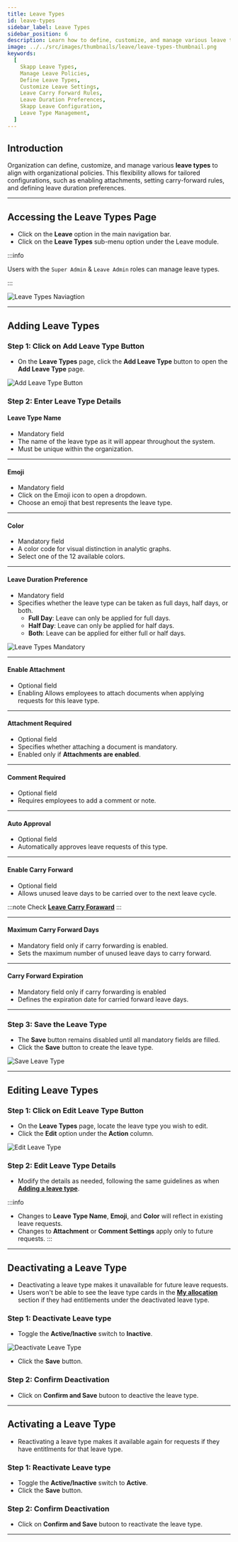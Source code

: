 ```yaml
---
title: Leave Types
id: leave-types
sidebar_label: Leave Types
sidebar_position: 6
description: Learn how to define, customize, and manage various leave types in Skapp, including enabling attachments, setting carry-forward rules, and configuring leave duration preferences to align with your organization's policies.
image: ../../src/images/thumbnails/leave/leave-types-thumbnail.png
keywords:
  [
    Skapp Leave Types,
    Manage Leave Policies,
    Define Leave Types,
    Customize Leave Settings,
    Leave Carry Forward Rules,
    Leave Duration Preferences,
    Skapp Leave Configuration,
    Leave Type Management,
  ]
---
```


## Introduction

Organization can define, customize, and manage various **leave types** to align with organizational policies. This flexibility allows for tailored configurations, such as enabling attachments, setting carry-forward rules, and defining leave duration preferences.

---

## Accessing the Leave Types Page

- Click on the **Leave** option in the main navigation bar.
- Click on the **Leave Types** sub-menu option under the Leave module.

:::info

Users with the `Super Admin` & `Leave Admin` roles can manage leave types.

:::

![Leave Types Naviagtion](../../src/images/leave/add-leave-type-navigation.png)

---

## Adding Leave Types

### Step 1: Click on Add Leave Type Button

- On the **Leave Types** page, click the **Add Leave Type** button to open the **Add Leave Type** page.

![Add Leave Type Button](../../src/images/leave/add-leave-type-button.png)

### Step 2: Enter Leave Type Details

#### Leave Type Name

- Mandatory field
- The name of the leave type as it will appear throughout the system.
- Must be unique within the organization.

---

#### Emoji

- Mandatory field
- Click on the Emoji icon to open a dropdown.
- Choose an emoji that best represents the leave type.

---

#### Color

- Mandatory field
- A color code for visual distinction in analytic graphs.
- Select one of the 12 available colors.

---

#### Leave Duration Preference

- Mandatory field
- Specifies whether the leave type can be taken as full days, half days, or both.
  - **Full Day**: Leave can only be applied for full days.
  - **Half Day**: Leave can only be applied for half days.
  - **Both**: Leave can be applied for either full or half days.

![Leave Types Mandatory](../../src/images/leave/add-leave-type-mandatory.png)

---

#### Enable Attachment

- Optional field
- Enabling Allows employees to attach documents when applying requests for this leave type.

---

#### Attachment Required

- Optional field
- Specifies whether attaching a document is mandatory.
- Enabled only if **Attachments are enabled**.

---

#### Comment Required

- Optional field
- Requires employees to add a comment or note.

---

#### Auto Approval

- Optional field
- Automatically approves leave requests of this type.

---

#### Enable Carry Forward

- Optional field
- Allows unused leave days to be carried over to the next leave cycle.

:::note
Check **[Leave Carry Foraward](leave-carry-forward.md)**
:::

---

#### Maximum Carry Forward Days

- Mandatory field only if carry forwarding is enabled.
- Sets the maximum number of unused leave days to carry forward.

---

#### Carry Forward Expiration

- Mandatory field only if carry forwarding is enabled
- Defines the expiration date for carried forward leave days.

---

### Step 3: Save the Leave Type

- The **Save** button remains disabled until all mandatory fields are filled.
- Click the **Save** button to create the leave type.

![Save Leave Type](../../src/images/leave/add-leave-type-save.png)

---

## Editing Leave Types

### Step 1: Click on Edit Leave Type Button

- On the **Leave Types** page, locate the leave type you wish to edit.
- Click the **Edit** option under the **Action** column.

![Edit Leave Type](../../src/images/leave/edit-leave-type-button.png)

### Step 2: Edit Leave Type Details

- Modify the details as needed, following the same guidelines as when **[Adding a leave type](leave-types#adding-leave-types)**.

:::info

- Changes to **Leave Type Name**, **Emoji**, and **Color** will reflect in existing leave requests.
- Changes to **Attachment** or **Comment Settings** apply only to future requests.
  :::

---

## Deactivating a Leave Type

- Deactivating a leave type makes it unavailable for future leave requests.
- Users won't be able to see the leave type cards in the **[My allocation](manage-your-leaves#my-leave-allocation)** section if they had entitlements under the deactivated leave type.

### Step 1: Deactivate Leave type

- Toggle the **Active/Inactive** switch to **Inactive**.

![Deactivate Leave Type](../../src/images/leave/deactivate-leave-type.png)

- Click the **Save** button.

### Step 2: Confirm Deactivation

- Click on **Confirm and Save** butoon to deactive the leave type.

---

## Activating a Leave Type

- Reactivating a leave type makes it available again for requests if they have entitlments for that leave type.

### Step 1: Reactivate Leave type

- Toggle the **Active/Inactive** switch to **Active**.
- Click the **Save** button.

### Step 2: Confirm Deactivation

- Click on **Confirm and Save** butoon to reactivate the leave type.

---
